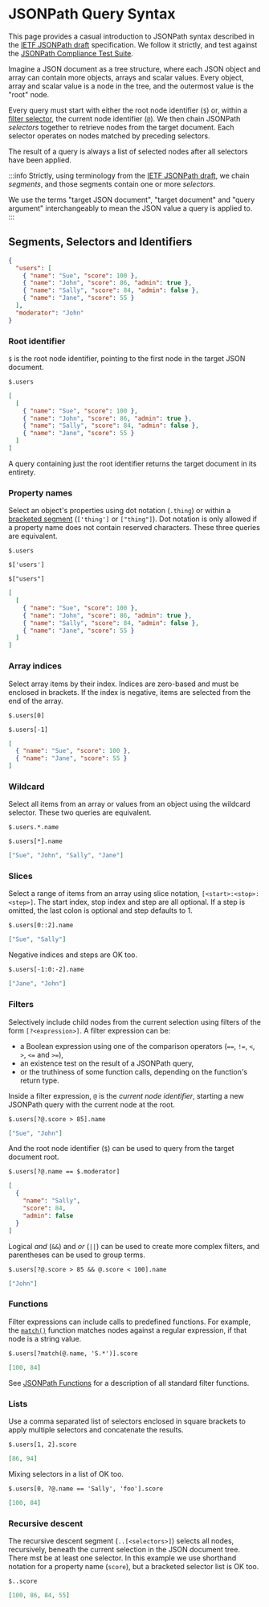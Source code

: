 # JSONPath Query Syntax

This page provides a casual introduction to JSONPath syntax described in the [IETF JSONPath draft](https://datatracker.ietf.org/doc/html/draft-ietf-jsonpath-base-20) specification. We follow it strictly, and test against the [JSONPath Compliance Test Suite](https://github.com/jsonpath-standard/jsonpath-compliance-test-suite).

Imagine a JSON document as a tree structure, where each JSON object and array can contain more objects, arrays and scalar values. Every object, array and scalar value is a node in the tree, and the outermost value is the "root" node.

Every query must start with either the root node identifier (`$`) or, within a [filter selector](#filters), the current node identifier (`@`). We then chain JSONPath _selectors_ together to retrieve nodes from the target document. Each selector operates on nodes matched by preceding selectors.

The result of a query is always a list of selected nodes after all selectors have been applied.

:::info
Strictly, using terminology from the [IETF JSONPath draft](https://datatracker.ietf.org/doc/html/draft-ietf-jsonpath-base-20), we chain _segments_, and those segments contain one or more _selectors_.

We use the terms "target JSON document", "target document" and "query argument" interchangeably to mean the JSON value a query is applied to.  
:::

## Segments, Selectors and Identifiers

```json title="Example JSON document"
{
  "users": [
    { "name": "Sue", "score": 100 },
    { "name": "John", "score": 86, "admin": true },
    { "name": "Sally", "score": 84, "admin": false },
    { "name": "Jane", "score": 55 }
  ],
  "moderator": "John"
}
```

### Root identifier

`$` is the root node identifier, pointing to the first node in the target JSON document.

```text title="Example query"
$.users
```

```json title="Example output"
[
  [
    { "name": "Sue", "score": 100 },
    { "name": "John", "score": 86, "admin": true },
    { "name": "Sally", "score": 84, "admin": false },
    { "name": "Jane", "score": 55 }
  ]
]
```

A query containing just the root identifier returns the target document in its entirety.

### Property names

Select an object's properties using dot notation (`.thing`) or within a [bracketed segment](#lists) (`['thing']` or `["thing"]`). Dot notation is only allowed if a property name does not contain reserved characters. These three queries are equivalent.

```text
$.users
```

```text
$['users']
```

```text
$["users"]
```

```json title="Example output"
[
  [
    { "name": "Sue", "score": 100 },
    { "name": "John", "score": 86, "admin": true },
    { "name": "Sally", "score": 84, "admin": false },
    { "name": "Jane", "score": 55 }
  ]
]
```

### Array indices

Select array items by their index. Indices are zero-based and must be enclosed in brackets. If the index is negative, items are selected from the end of the array.

```text title="The first user"
$.users[0]
```

```text title="The last user"
$.users[-1]
```

```json title="Example output"
[
  { "name": "Sue", "score": 100 },
  { "name": "Jane", "score": 55 }
]
```

### Wildcard

Select all items from an array or values from an object using the wildcard selector. These two queries are equivalent.

```text
$.users.*.name
```

```text
$.users[*].name
```

```json title="Example output"
["Sue", "John", "Sally", "Jane"]
```

### Slices

Select a range of items from an array using slice notation, `[<start>:<stop>:<step>]`. The start index, stop index and step are all optional. If a step is omitted, the last colon is optional and step defaults to 1.

```text
$.users[0::2].name
```

```json title="Example output"
["Sue", "Sally"]
```

Negative indices and steps are OK too.

```text
$.users[-1:0:-2].name
```

```json title="Example output"
["Jane", "John"]
```

### Filters

Selectively include child nodes from the current selection using filters of the form `[?<expression>]`. A filter expression can be:

- a Boolean expression using one of the comparison operators (`==`, `!=`, `<`, `>`, `<=` and `>=`),
- an existence test on the result of a JSONPath query,
- or the truthiness of some function calls, depending on the function's return type.

Inside a filter expression, `@` is the _current node identifier_, starting a new JSONPath query with the current node at the root.

```text
$.users[?@.score > 85].name
```

```json title="Example output"
["Sue", "John"]
```

And the root node identifier (`$`) can be used to query from the target document root.

```text
$.users[?@.name == $.moderator]
```

```json title="Example output"
[
  {
    "name": "Sally",
    "score": 84,
    "admin": false
  }
]
```

Logical _and_ (`&&`) and _or_ (`||`) can be used to create more complex filters, and parentheses can be used to group terms.

```text
$.users[?@.score > 85 && @.score < 100].name
```

```json title="Example output"
["John"]
```

### Functions

Filter expressions can include calls to predefined functions. For example, the [`match()`](./jsonpath-functions.md#match) function matches nodes against a regular expression, if that node is a string value.

```text
$.users[?match(@.name, 'S.*')].score
```

```json title="Example output"
[100, 84]
```

See [JSONPath Functions](./jsonpath-functions.md) for a description of all standard filter functions.

### Lists

Use a comma separated list of selectors enclosed in square brackets to apply multiple selectors and concatenate the results.

```text
$.users[1, 2].score
```

```json title="Example output"
[86, 94]
```

Mixing selectors in a list of OK too.

```text
$.users[0, ?@.name == 'Sally', 'foo'].score
```

```json title="Example output"
[100, 84]
```

### Recursive descent

The recursive descent segment (`..[<selectors>]`) selects all nodes, recursively, beneath the current selection in the JSON document tree. There mst be at least one selector. In this example we use shorthand notation for a property name (`score`), but a bracketed selector list is OK too.

```text
$..score
```

```json title=Example output
[100, 86, 84, 55]
```
